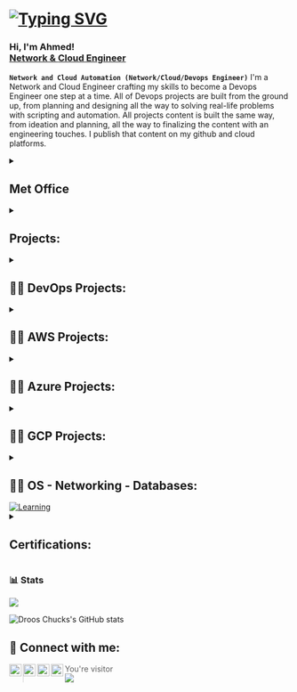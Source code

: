 <h1><a href="https://github.com/aa-cloudengineer"><img src="https://readme-typing-svg.demolab.com?font=Fira+Code&weight=500&size=28&pause=1000&color=0FF700&center=true&vCenter=true&width=1200&height=60&lines=Welcome+%F0%9F%91%8B%2C+To+The+world+of+Cloud+%26+DevOps+;With+Ahmed+Araho+DC%2C+Let's+Automate!+" alt="Typing SVG" /></a></h1>

<h3>Hi, I'm Ahmed! <br/><a href="https://github.com/aa-cloudengineer">Network & </a><a href="https://github.com/aa-cloudengineer">Cloud Engineer</a></h3>

**`Network and Cloud Automation (Network/Cloud/Devops Engineer)`** 
I'm a Network and Cloud Engineer crafting my skills to become a Devops Engineer one step at a time. All of Devops projects are built from the ground up, from planning and designing all the way to solving real-life problems with scripting and automation. All projects content is built the same way, from ideation and planning, all the way to finalizing the content with an engineering touches. I publish that content on my github and cloud platforms.

<details>
 <summary> <h2> Met Office </h2>  </summary>
 
- <b> Weather Apps </b>
  - [Datahub API](https://github.com/aa-cloudengineer/DevOps-Projects/tree/main/GitOps)
  - [OpenWeather API](https://github.com/aa-cloudengineer/DevOps-Projects/tree/main/GitOps)
- <b>AWS Cloud Project</b>
  - [Console](https://github.com/aa-cloudengineer/ECS-Deployment)
  - [Terraform](https://github.com/aa-cloudengineer/-Lambda-APIGW-S3-Dynamodb-Cognito-Amplify/tree/main)
- <b>Devops Project</b>
  - [CICD GitHub Action](https://github.com/aa-cloudengineer/ECS-Deployment)
  - [CICD Jenkins](https://github.com/aa-cloudengineer/-Lambda-APIGW-S3-Dynamodb-Cognito-Amplify/tree/main)
- <b>Scripting Project</b>
  - [Python](https://github.com/aa-cloudengineer/ECS-Deployment)
  - [Bash](https://github.com/aa-cloudengineer/-Lambda-APIGW-S3-Dynamodb-Cognito-Amplify/tree/main)

- <b>Github Actions</b>
  - [Gitops](https://github.com/aa-cloudengineer/DevOps-Projects/tree/main/GitOps)
- <b>Jenckins</b>
  - [ECS Deployment](https://github.com/aa-cloudengineer/ECS-Deployment)
  - [Lambda-API Backends](https://github.com/aa-cloudengineer/-Lambda-APIGW-S3-Dynamodb-Cognito-Amplify/tree/main)
  - [AWS Fargate](https://github.com/aa-cloudengineer/AWS-Fargate)
  - [Kubernetes - EKS](https://github.com/aa-cloudengineer/AWS-Kubernetes)
</details>

<details>
 <summary> <h2> Projects:</h2>  </summary>
</details>

 <details>
 <summary><h2> 👨‍💻 DevOps Projects:</a></h2> </summary>

- <b>Github Actions</b>
  - [Gitops](https://github.com/aa-cloudengineer/DevOps-Projects/tree/main/GitOps)
- <b>Jenckins</b>
  - [ECS Deployment](https://github.com/aa-cloudengineer/ECS-Deployment)
  - [Lambda-API Backends](https://github.com/aa-cloudengineer/-Lambda-APIGW-S3-Dynamodb-Cognito-Amplify/tree/main)
  - [AWS Fargate](https://github.com/aa-cloudengineer/AWS-Fargate)
  - [Kubernetes - EKS](https://github.com/aa-cloudengineer/AWS-Kubernetes)

</details> 
  
 <details>
 <summary><h2> 👨‍💻 AWS Projects:</a></h2> </summary>

- <b>Decoupling Architecture</b>
  - [monolithic APP to microservices](https://github.com/aa-cloudengineer/monolithic-applications-to-microservices)
- <b>Serverless Architecture</b>
  - [ECS Deployment](https://github.com/aa-cloudengineer/ECS-Deployment)
  - [Lambda-API Backends](https://github.com/aa-cloudengineer/-Lambda-APIGW-S3-Dynamodb-Cognito-Amplify/tree/main)
  - [AWS Fargate](https://github.com/aa-cloudengineer/AWS-Fargate)
  - [Kubernetes - EKS](https://github.com/aa-cloudengineer/AWS-Kubernetes)
- <b>CI-CD </b>
  - [CICD Tools](https://github.com/aa-cloudengineer/CI-CD)
- <b>VPC</b>
  - [AWS (VPC)](https://github.com/aa-cloudengineer/Private-Clouds/tree/main/AWS-VPC)
- <b>ML</b>
  - [ Machine Learning](https://github.com/aa-cloudengineer/Machine-Learning)
- <b>IaC</b>
  - [Configuration Management Tools](https://github.com/aa-cloudengineer/IaC)
</details>   

<details>
 <summary><h2> 👨‍💻 Azure Projects:</a></h2>  </summary>
 
- <b>Decoupling Architecture</b>
  - [monolithic APP to microservices](https://github.com/aa-cloudengineer)
- <b>Serverless Architecture</b>
  - [Azure Functions](https://github.com/aa-cloudengineer)
  - [Azure Container Service (ACS)](https://github.com/aa-cloudengineer)
  - [Kubernetes - AKS](https://github.com/aa-cloudengineer)
- <b>CI-CD </b>
  - [CICD Tools](https://github.com/aa-cloudengineer/CI-CD)
- <b>VNet</b>
  - [Virtual Network (VNet)](https://github.com/aa-cloudengineer/Private-Clouds/tree/main/Azure-Vnet)
- <b>ML</b>
  - [ Machine Learning](https://github.com/aa-cloudengineer)
- <b>IaC</b>
  - [Configuration Management Tools](https://github.com/aa-cloudengineer)
</details>

<details>
 <summary> <h2> 👨‍💻 GCP Projects:</a></h2>  </summary>

- <b>Decoupling Architecture</b>
  - [ monolithic APP to microservices](https://github.com/aa-cloudengineer)
- <b>Serverless Architecture</b>
   - [Cloud Function](https://github.com/aa-cloudengineer)
  - [Cloud Run](https://github.com/aa-cloudengineer)
  - [Kubernetes - GKE](https://github.com/aa-cloudengineer)
- <b>CI-CD </b>
  - [CICD Tools](https://github.com/aa-cloudengineer/CI-CD)
- <b>VPC</b>
  - [VPC networks](https://github.com/aa-cloudengineer/Private-Clouds/tree/main/GCP-VPC)
- <b>ML</b>
  - [Machine Learning)](https://github.com/aa-cloudengineer)
- <b>IaC</b>
  - [Configuration Management Tools](https://github.com/aa-cloudengineer)
</details>

<details>
  <summary> <h2> 👨‍💻 OS - Networking - Databases:</a></h2> </summary>

- <b> <a href="https://github.com/aa-cloudengineer/Operating-System/tree/main"> Operating System's</b>
  - [Linux](https://github.com/aa-cloudengineer)
  - [Windows](https://github.com/aa-cloudengineer)
  - [OSX](https://github.com/aa-cloudengineer)
- <b>Networking </b>
  - [Networking abstracts](https://github.com/aa-cloudengineer/CI-CD)
  - [Virtualisation](https://github.com/aa-cloudengineer/CI-CD)
  - [Trust and Security](https://github.com/aa-cloudengineer/CI-CD)
- <b>DataBases</b>
  - [Relational Databases](https://github.com/aa-cloudengineer)
  - [Non-relational Databases](https://github.com/aa-cloudengineer)
  
 </details>   
<a href="https://github.com/BINPIPE/resources/blob/master/devops-lesson-plans.md"><img src="https://img.shields.io/badge/CloudDevOpsHub-Learning_Resources-orange" alt="Learning"></a>
 </details>  
 <details>
<Summary><h2>Certifications: </h2> </summary>

- [AWS](https://github.com/aa-cloudengineer)
- [Azure](https://github.com/aa-cloudengineer)
- [GCP](https://github.com/aa-cloudengineer)
- [Ansible](https://github.com/aa-cloudengineer)
- 
 </details>
 
### 📊 Stats

![](https://komarev.com/ghpvc/?username=aa-cloudengineer&label=You+Are+Visitor+Number&color=brightgreen&style=for-the-badge&abbreviated=true)

![Droos Chucks's GitHub stats](https://github-readme-stats.vercel.app/api?username=aa-cloudengineer&show_icons=true&theme=gruvbox)

<!--
![](https://komarev.com/ghpvc/?username=aa-cloudengineer)

[![Image of https://github.com/aa-cloudengineer/my-profile-views-counter](https://github.com/aa-cloudengineer/my-profile-views-counter/blob/master/svg/profile/badge.svg)](https://github.com/aa-cloudengineer/my-profile-views-counter)

[![Image of https://github.com/gayanvoice/my-profile-views-counter](https://github.com/gayanvoice/my-profile-views-counter/blob/master/svg/profile/badge.svg)](https://github.com/gayanvoice/my-profile-views-counter)
-->

<h2> 🤳 Connect with me:</h2>

[<img align="left" alt="Drooschuck | YouTube" width="22px" src="https://cdn.jsdelivr.net/npm/simple-icons@v3/icons/youtube.svg" />][youtube]
[<img align="left" alt="Drooschuck  | Twitter" width="22px" src="https://cdn.jsdelivr.net/npm/simple-icons@v3/icons/twitter.svg" />][twitter]
[<img align="left" alt="Drooschuck  | LinkedIn" width="22px" src="https://cdn.jsdelivr.net/npm/simple-icons@v3/icons/linkedin.svg" />][linkedin]
[<img align="left" alt="Drooschuck  | Instagram" width="22px" src="https://cdn.jsdelivr.net/npm/simple-icons@v3/icons/instagram.svg" />][instagram]

[twitter]: https://twitter.com/Drooschuck 
[youtube]: https://www.youtube.com/c/Drooschuck 
[instagram]: https://www.instagram.com/Drooschuck 
[linkedin]: https://linkedin.com/in/Drooschuck 


<!-- ![counter](https://ennjviprh19fs24.m.pipedream.net) -->
> You're visitor<br>
![](https://komarev.com/ghpvc/?username=aa-cloudengineer&color=green&label=⌗)

 
<!--
 is a ✨ _special_ ✨ repository because its `README.md` (this file) appears on your GitHub profile.
Here are some ideas to get you started:

- 🔭 I’m currently working on ...
- 🌱 I’m currently learning ...
- 👯 I’m looking to collaborate on ...
- 🤔 I’m looking for help with ...
- 💬 Ask me about ...
- 📫 How to reach me: ...
- 😄 Pronouns: ...
- ⚡ Fun fact: ...
-->
